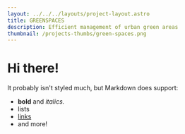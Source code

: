 ```yaml
---
layout: ../../../layouts/project-layout.astro
title: GREENSPACES
description: Efficient management of urban green areas
thumbnail: /projects-thumbs/green-spaces.png
---
```


# Hi there!

It probably isn't styled much, but Markdown does support:

- **bold** and _italics._
- lists
- [links](https://astro.build)
- and more!

